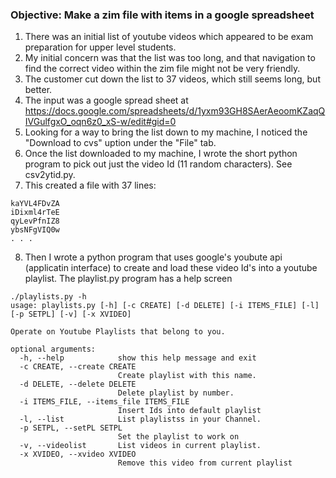 ### Objective: Make a zim file with items in a google spreadsheet
1. There was an initial list of youtube videos which appeared to be exam preparation for upper level students.
2. My initial concern was that the list was too long, and that navigation to find the correct video within the zim file might not be very friendly.
3. The customer cut down the list to 37 videos, which still seems long, but better.
4. The input was a google spread sheet at https://docs.google.com/spreadsheets/d/1yxm93GH8SAerAeoomKZaqQIVGulfgxO_oqn6z0_xS-w/edit#gid=0
5. Looking for a way to bring the list down to my machine, I noticed the "Download to cvs" uption under the "File" tab.
6. Once the list downloaded to my machine, I wrote the short python program to pick out just the video Id (11 random characters). See csv2ytid.py.
7. This created a file with 37 lines:
```
kaYVL4FDvZA
iDixml4rTeE
qyLevPfnIZ8
ybsNFgVIQ0w
. . .
```
8. Then I wrote a python program that uses google's youbute api (applicatin interface) to create and load these video Id's into a youtube playlist. The playlist.py program has a help screen
```
./playlists.py -h
usage: playlists.py [-h] [-c CREATE] [-d DELETE] [-i ITEMS_FILE] [-l] [-p SETPL] [-v] [-x XVIDEO]

Operate on Youtube Playlists that belong to you.

optional arguments:
  -h, --help            show this help message and exit
  -c CREATE, --create CREATE
                        Create playlist with this name.
  -d DELETE, --delete DELETE
                        Delete playlist by number.
  -i ITEMS_FILE, --items_file ITEMS_FILE
                        Insert Ids into default playlist
  -l, --list            List playlistss in your Channel.
  -p SETPL, --setPL SETPL
                        Set the playlist to work on
  -v, --videolist       List videos in current playlist.
  -x XVIDEO, --xvideo XVIDEO
                        Remove this video from current playlist
```
